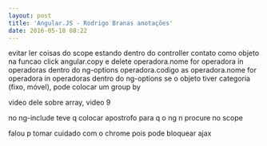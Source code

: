 ```yaml
---
layout: post
title: 'Angular.JS - Rodrigo Branas anotações'
date: 2016-05-18 08:22
---
```


evitar ler coisas do scope estando dentro do controller
contato como objeto na funcao click
angular.copy e delete
operadora.nome for operadora in operadoras dentro do ng-options
operadora.codigo as operadora.nome for operadora in operadoras dentro do ng-options
se o objeto tiver categoria (fixo, móvel), pode colocar um group by

video dele sobre array, video 9

no ng-include teve q colocar apostrofo para q o ng n procure no scope

falou p tomar cuidado com o chrome pois pode bloquear ajax
